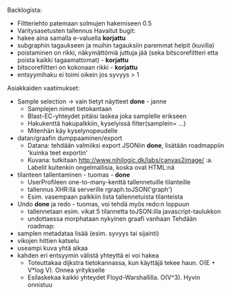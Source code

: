 Backlogista:
  * Filtteriehto patemaan solmujen hakemiseen 0.5
  * Varitysasetusten tallennus
Havaitut bugit:
  * hakee aina samalla e-valuella **korjattu**
  * subgraphin tagaukseen ja muihin tagauksiin paremmat helpit (kuvilla)
  * poistaminen on rikki, näkymättömiä juttuja jää (seka bitscorefiltteri etta poista kaikki tagaamattomat) - **korjattu**
  * bitscorefiltteri on kokonaan rikki - **korjattu**
  * entsyymihaku ei toimi oikein jos syvyys > 1

Asiakkaiden vaatimukset:
  * Sample selection -> vain tietyt näytteet **done** - janne
    * Samplejen nimet tietokantaan
    * Blast-EC-yhteydet pitäisi laskea joka samplelle erikseen
    * Hakukenttä hakupalkkiin, kyselyissä filter(samplein= ...)
    * Mitenhän käy kyselynopeudelle
  * datan/graafin dumppaaminen/export
    * Datana: tehdään valmiiksi export JSONiin **done**, lisätään roadmappiin 'kuinka teet exportin'
    * Kuvana: tutkitaan http://www.nihilogic.dk/labs/canvas2image/ :a. Labelit kuitenkin ongelmallisia, koska ovat HTML:nä
  * tilanteen tallentaminen - tuomas - **done**
    * UserProfileen one-to-many-kenttä tallennetuille tilanteille
    * tallennus XHR:llä serverille rgraph.toJSON('graph')
    * Esim. vasempaan palkkiin lista tallennetuista tilanteista
  * Undo **done** ja redo - tuomas, voi tehdä myös redo:n loppuun
    * tallennetaan esim. vikat 5 tilannetta toJSON:illa javascript-taulukkon
    * undottaessa morphataan nykyinen graafi vanhaan
Tehdään roadmap:
  * samplen metadataa lisää (esim. syvyys tai sijainti)
  * vikojen hittien katselu
  * useampi kuva yhtä aikaa
  * kahden eri entsyymin välistä yhteyttä ei voi hakea
    * Toteuttakaa dijkstra tietokannassa, kun käyttäjä tekee haun. O(E + V\*log V). Onnea yritykselle
    * Esilaskekaa kaikki yhteydet Floyd-Warshallilla. O(V^3). Hyvin onnistuu